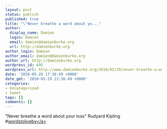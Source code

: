 ```yaml
---
layout: post
status: publish
published: true
title: "\"Never breathe a word about yo..."
author:
  display_name: Damien
  login: Damien
  email: damien@damienburke.org
  url: http://damienburke.org
author_login: Damien
author_email: damien@damienburke.org
author_url: http://damienburke.org
wordpress_id: 695
wordpress_url: http://www.damienburke.org/2010/05/29/never-breathe-a-word-about-yo/
date: '2010-05-29 17:36:49 +0000'
date_gmt: '2010-05-29 22:36:49 +0000'
categories:
- Uncategorized
- tweet
tags: []
comments: []
---
```

<p>"Never breathe a word about your loss" Rudyard Kipling #<a href="http:&#47;&#47;search.twitter.com&#47;search?q=%23wordstoliveby" class="aktt_hashtag">wordstoliveby<&#47;a></p>
